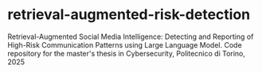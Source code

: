 # retrieval-augmented-risk-detection
Retrieval-Augmented Social Media Intelligence: Detecting and Reporting of High-Risk Communication Patterns using Large Language Model. Code repository for the master's thesis in Cybersecurity, Politecnico di Torino, 2025
